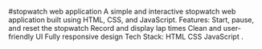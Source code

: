 #stopwatch web application 
A simple and interactive stopwatch web application built using HTML, CSS, and JavaScript.  Features:  Start, pause, and reset the stopwatch  Record and display lap times  Clean and user-friendly UI  Fully responsive design   Tech Stack:  HTML  CSS  JavaScript .
